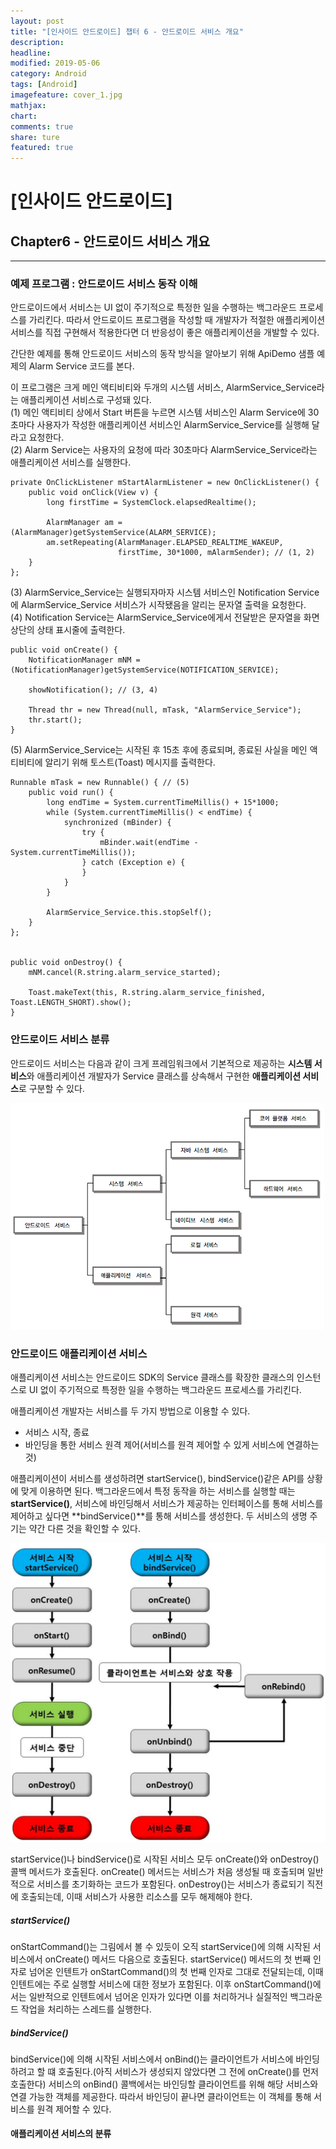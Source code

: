 ```yaml
---
layout: post
title: "[인사이드 안드로이드] 챕터 6 - 안드로이드 서비스 개요"
description:
headline:
modified: 2019-05-06
category: Android
tags: [Android]
imagefeature: cover_1.jpg
mathjax:
chart:
comments: true
share: ture
featured: true
---
```


# [인사이드 안드로이드]


## Chapter6 - 안드로이드 서비스 개요  


---------------------------------------


### 예제 프로그램 : 안드로이드 서비스 동작 이해  

안드로이드에서 서비스는 UI 없이 주기적으로 특정한 일을 수행하는 백그라운드 프로세스를 가리킨다. 따라서 안드로이드 프로그램을 작성할 때 개발자가 적절한 애플리케이션 서비스를 직접 구현해서 적용한다면 더 반응성이 좋은 애플리케이션을 개발할 수 있다.  

간단한 예제를 통해 안드로이드 서비스의 동작 방식을 알아보기 위해 ApiDemo 샘플 예제의 Alarm Service 코드를 본다.  

이 프로그램은 크게 메인 액티비티와 두개의 시스템 서비스, AlarmService_Service라는 애플리케이션 서비스로 구성돼 있다.  
(1) 메인 액티비티 상에서 Start 버튼을 누르면 시스템 서비스인 Alarm Service에 30초마다 사용자가 작성한 애플리케이션 서비스인 AlarmService_Service를 실행해 달라고 요청한다.  
(2) Alarm Service는 사용자의 요청에 따라 30초마다 AlarmService_Service라는 애플리케이션 서비스를 실행한다.  
```
private OnClickListener mStartAlarmListener = new OnClickListener() {
    public void onClick(View v) {
        long firstTime = SystemClock.elapsedRealtime();

        AlarmManager am = (AlarmManager)getSystemService(ALARM_SERVICE);
        am.setRepeating(AlarmManager.ELAPSED_REALTIME_WAKEUP,
                        firstTime, 30*1000, mAlarmSender); // (1, 2)
    }
};
```


(3) AlarmService_Service는 실행되자마자 시스템 서비스인 Notification Service에 AlarmService_Service 서비스가 시작됐음을 알리는 문자열 출력을 요청한다.  
(4) Notification Service는 AlarmService_Service에게서 전달받은 문자열을 화면 상단의 상태 표시줄에 출력한다.  
```
public void onCreate() {
    NotificationManager mNM = (NotificationManager)getSystemService(NOTIFICATION_SERVICE);

    showNotification(); // (3, 4)

    Thread thr = new Thread(null, mTask, "AlarmService_Service");
    thr.start();
}
```


(5) AlarmService_Service는 시작된 후 15초 후에 종료되며, 종료된 사실을 메인 액티비티에 알리기 위해 토스트(Toast) 메시지를 출력한다.  
```
Runnable mTask = new Runnable() { // (5)
    public void run() {
        long endTime = System.currentTimeMillis() + 15*1000;
        while (System.currentTimeMillis() < endTime) {
            synchronized (mBinder) {
                try {
                    mBinder.wait(endTime - System.currentTimeMillis());
                } catch (Exception e) {
                }
            }
        }

        AlarmService_Service.this.stopSelf();
    }
};


public void onDestroy() {
    mNM.cancel(R.string.alarm_service_started);

    Toast.makeText(this, R.string.alarm_service_finished, Toast.LENGTH_SHORT).show();
}
```


### 안드로이드 서비스 분류  

안드로이드 서비스는 다음과 같이 크게 프레임워크에서 기본적으로 제공하는 **시스템 서비스**와 애플리케이션 개발자가 Service 클래스를 상속해서 구현한 **애플리케이션 서비스**로 구분할 수 있다.  

![service1](/images/post/service1.png "service1")  

### 안드로이드 애플리케이션 서비스  

애플리케이션 서비스는 안드로이드 SDK의 Service 클래스를 확장한 클래스의 인스턴스로 UI 없이 주기적으로 특정한 일을 수행하는 백그라운드 프로세스를 가리킨다.

애플리케이션 개발자는 서비스를 두 가지 방법으로 이용할 수 있다.  
* 서비스 시작, 종료  
* 바인딩을 통한 서비스 원격 제어(서비스를 원격 제어할 수 있게 서비스에 연결하는 것)  

애플리케이션이 서비스를 생성하려면 startService(), bindService()같은 API를 상황에 맞게 이용하면 된다. 백그라운드에서 특정 동작을 하는 서비스를 실행할 때는 **startService()**, 서비스에 바인딩해서 서비스가 제공하는 인터페이스를 통해 서비스를 제어하고 싶다면 **bindService()**를 통해 서비스를 생성한다. 두 서비스의 생명 주기는 약간 다른 것을 확인할 수 있다.  

![service2](/images/post/service2.png "service2")  

startService()나 bindService()로 시작된 서비스 모두 onCreate()와 onDestroy() 콜백 메서드가 호출된다. onCreate() 메서드는 서비스가 처음 생성될 때 호출되며 일반적으로 서비스를 초기화하는 코드가 포함된다. onDestroy()는 서비스가 종료되기 직전에 호출되는데, 이때 서비스가 사용한 리소스를 모두 해제해야 한다.  

##### startService()  
onStartCommand()는 그림에서 볼 수 있듯이 오직 startService()에 의해 시작된 서비스에서 onCreate() 메서드 다음으로 호출된다. startService() 메서드의 첫 번째 인자로 넘어온 인텐트가 onStartCommand()의 첫 번째 인자로 그대로 전달되는데, 이때 인텐트에는 주로 실행할 서비스에 대한 정보가 포함된다. 이후 onStartCommand()에서는 일반적으로 인텐트에서 넘어온 인자가 있다면 이를 처리하거나 실질적인 백그라운드 작업을 처리하는 스레드를 실행한다.  

##### bindService()  
bindService()에 의해 시작된 서비스에서 onBind()는 클라이언트가 서비스에 바인딩하려고 할 떄 호출된다.(아직 서비스가 생성되지 않았다면 그 전에 onCreate()를 먼저 호출한다) 서비스의 onBind() 콜백에서는 바인딩할 클라이언트를 위해 해당 서비스와 연결 가능한 객체를 제공한다. 따라서 바인딩이 끝나면 클라이언트는 이 객체를 통해 서비스를 원격 제어할 수 있다.  


#### 애플리케이션 서비스의 분류  
